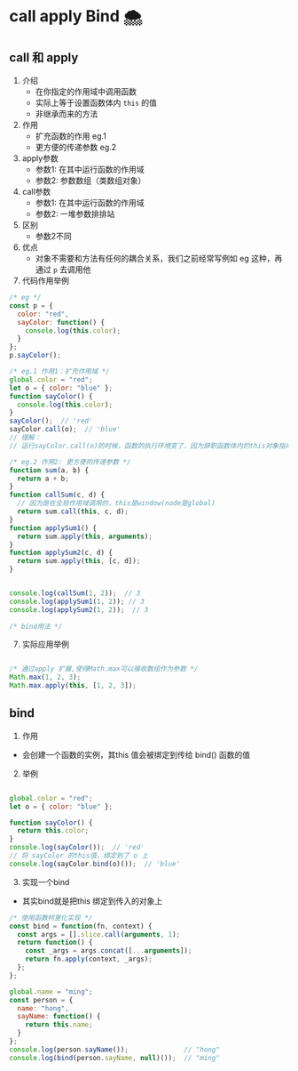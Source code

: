 
# call apply Bind 🌨


## call 和 apply 
1. 介绍
   - 在你指定的作用域中调用函数
   - 实际上等于设置函数体内 `this` 的值
   - 非继承而来的方法
2. 作用
   - 扩充函数的作用 eg.1
   - 更方便的传递参数 eg.2
3. apply参数
   - 参数1: 在其中运行函数的作用域
   - 参数2: 参数数组（类数组对象）
4. call参数
   - 参数1: 在其中运行函数的作用域
   - 参数2: 一堆参数排排站
5. 区别
   - 参数2不同
6. 优点
   - 对象不需要和方法有任何的耦合关系，我们之前经常写例如 eg 这种，再通过 `p` 去调用他
7. 代码作用举例

```javascript
/* eg */
const p = {
  color: "red",
  sayColor: function() {
    console.log(this.color);
  }
};
p.sayColor();

/* eg.1 作用1：扩充作用域 */
global.color = "red";
let o = { color: "blue" };
function sayColor() {
  console.log(this.color);
}
sayColor();  // 'red'
sayColor.call(o);  // 'blue'
// 理解：
// 运行sayColor.call(o)的时候，函数的执行环境变了，因为辞职函数体内的this对象指向了o 

/* eg.2 作用2: 更方便的传递参数 */
function sum(a, b) {
  return a + b;
}
function callSum(c, d) {
  // 因为是在全局作用域调用的，this是window(node是global)
  return sum.call(this, c, d);  
}
function applySum1() {
  return sum.apply(this, arguments);
}
function applySum2(c, d) {
  return sum.apply(this, [c, d]);
}


console.log(callSum(1, 2));  // 3
console.log(applySum1(1, 2)); // 3
console.log(applySum2(1, 2));  // 3
 
/* bind用法 */


```
7. 实际应用举例

```javascript

/* 通过apply 扩展,使得Math.max可以接收数组作为参数 */
Math.max(1, 2, 3);
Math.max.apply(this, [1, 2, 3]);

```




## bind
1. 作用
  - 会创建一个函数的实例，其this 值会被绑定到传给 bind() 函数的值
  
2. 举例

```javascript

global.color = "red";
let o = { color: "blue" };

function sayColor() {
  return this.color;
}
console.log(sayColor());  // 'red'
// 将 sayColor 的this值，绑定到了 o 上
console.log(sayColor.bind(o)());  // 'blue'

```

3. 实现一个bind

- 其实bind就是把this 绑定到传入的对象上

```javascript
/* 使用函数柯里化实现 */
const bind = function(fn, context) {
  const args = [].slice.call(arguments, 1);
  return function() {
    const _args = args.concat([...arguments]);
    return fn.apply(context, _args);
  };
};

global.name = "ming";
const person = {
  name: "hong",
  sayName: function() {
    return this.name;
  }
};
console.log(person.sayName());              // "hong" 
console.log(bind(person.sayName, null)());  // "ming"
```
